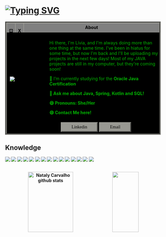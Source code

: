 # [![Typing SVG](https://readme-typing-svg.herokuapp.com?font=Press+Start+2P&duration=3000&pause=1000&color=39FF14&width=800&lines=Hello+World!;I'm+Livia%2C+and+I'm+a+Backend+developer)](https://git.io/typing-svg)

<link rel="stylesheet" href="https://fonts.googleapis.com/css?family=FontName">


<div style="display: flex; flex-direction: column; border: 5px groove #999993; color: #03b303; background-color: black;">

  <div style="display: flex; justify-content: space-between; height: 30px;">
    <div style="flex: 1; text-align: center; border: 1px solid #999993; background-color: gray;">
      <p style="text-align: center; padding-top: 6%; margin-bottom: 0%; color: black;"><strong>⚀</strong></p>
    </div>
    <div style="flex: 1; text-align: center; border: 1px solid #999993; background-color: gray;">
      <p style="text-align: center; padding-top: 6%; color: black;"><strong>X</strong></p>
    </div>
    <div style="flex: 17; text-align: center; border: 1px solid #999993; background-color: gray;">
      <p style="text-align: center; margin-top: 4px; color: black;"><strong>About</strong></p>
    </div>
  </div>

  <div style="display: flex; flex-wrap: wrap; align-items: center;">
    <div style="flex: 1; padding-left: 2%; padding-bottom: 10px; padding-top: 5%;">
      <img src="https://i.gifer.com/GSAf.gif" style="max-width: 100%; height: auto;">
    </div>
    <div style="flex: 3; padding-left: 2%; padding-bottom: 5px; padding-top: 5%;">
      Hi there, I'm Lívia, and I'm always doing more than one thing at the same time. I've been in hiatus for some time, but now I'm back and I'll be uploading my projects in the next few days! Most of my JAVA projects are still in my computer, but they're coming soon!
      <p>
      <p>🔭 I’m currently studying for the <strong>Oracle Java Certification
      <p>💬 Ask me about <strong>Java, Spring, Kotlin and SQL!
      <p>😄 Pronouns: She/Her
      <p>😄 Contact Me here!
    </div>
  </div>

  <div style="display: flex; padding-left:35%">
    <button style="border: 3px outset  #999993; color: black; padding: 5px 32px;text-align: center;text-decoration: none;display: inline-block;font-size: 14px; font-family:'Comic Sans MS';margin: 4px 2px;cursor:pointer;background-color: #999993;">Linkedin</button>
    <button style="border: 3px outset  #999993; color: black; padding: 5px 32px;text-align: center;font-size: 14px; font-family:'Comic Sans MS';margin: 4px 2px; cursor:pointer;background-color: #999993;">Email</button>
  </div>
</div>

## Knowledge
<img src="https://img.shields.io/badge/Java-ED8B00?style=for-the-badge&logo=java&logoColor=white"/>
<img src="https://img.shields.io/badge/Kotlin-0095D5?&style=for-the-badge&logo=kotlin&logoColor=white"/>
<img src="https://img.shields.io/badge/Spring-6DB33F?style=for-the-badge&logo=spring&logoColor=white"/>
<img src="https://img.shields.io/badge/Docker-2CA5E0?style=for-the-badge&logo=docker&logoColor=white"/>
<img src="https://img.shields.io/badge/kubernetes-326ce5.svg?&style=for-the-badge&logo=kubernetes&logoColor=white"/>
<img src="https://img.shields.io/badge/Elastic_Search-005571?style=for-the-badge&logo=elasticsearch&logoColor=white"/>
<img src="https://img.shields.io/badge/rabbitmq-%23FF6600.svg?&style=for-the-badge&logo=rabbitmq&logoColor=white"/>
<img src="https://img.shields.io/badge/redis-%23DD0031.svg?&style=for-the-badge&logo=redis&logoColor=white"/>
<img src="https://img.shields.io/badge/PostgreSQL-316192?style=for-the-badge&logo=postgresql&logoColor=white"/>
<img src="https://img.shields.io/badge/Node.js-339933?style=for-the-badge&logo=nodedotjs&logoColor=white"/>
<img src="https://img.shields.io/badge/Git-F05032?style=for-the-badge&logo=git&logoColor=white"/>
<img src="https://img.shields.io/badge/Postman-FF6C37?style=for-the-badge&logo=Postman&logoColor=white"/>
<img src="https://img.shields.io/badge/Swagger-85EA2D?style=for-the-badge&logo=Swagger&logoColor=white"/>
<img src="https://img.shields.io/badge/Junit5-25A162?style=for-the-badge&logo=junit5&logoColor=white"/>
<img src="https://img.shields.io/badge/Jira-0052CC?style=for-the-badge&logo=Jira&logoColor=white"/>

##

<div align="center">  
  <img width="54%" height="195px" src="https://github-readme-stats.vercel.app/api?username=LiviaBrandao&show_icons=true&count_private=true&border_color=5c5d56&title_color=03b303&icon_color=528c9a&text_color=03b303&bg_color=000500" alt="Nataly Carvalho github stats" /> 
  <img width="41%" height="195px" src="https://github-readme-stats.vercel.app/api/top-langs/?username=LiviaBrandao&layout=compact&show_icons=true&count_private=true&border_color=5c5d56&title_color=03b303&icon_color=919919&text_color=528c9a&bg_color=000500" />
</div>